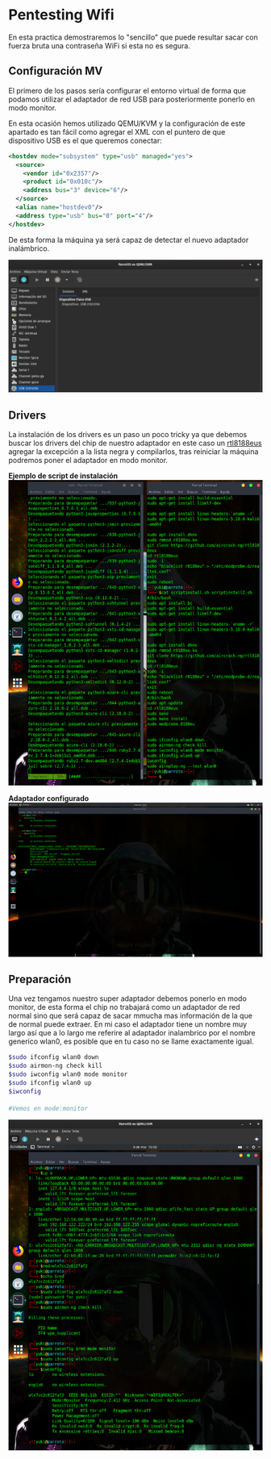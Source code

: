 # Pentesting Wifi

En esta practica demostraremos lo "sencillo" que puede resultar sacar con fuerza bruta una contraseña WiFi si esta no es segura.

## Configuración MV

El primero de los pasos sería configurar el entorno virtual de forma que podamos utilizar el adaptador de red USB para posteriormente ponerlo en modo monitor.

En esta ocasión hemos utilizado QEMU/KVM y la configuración de este apartado es tan fácil como agregar el XML con el puntero de que dispositivo USB es el que queremos conectar:

```xml
<hostdev mode="subsystem" type="usb" managed="yes">
  <source>
    <vendor id="0x2357"/>
    <product id="0x010c"/>
    <address bus="3" device="6"/>
  </source>
  <alias name="hostdev0"/>
  <address type="usb" bus="0" port="4"/>
</hostdev>
```

De esta forma la máquina ya será capaz de detectar el nuevo adaptador inalámbrico.

![usb](img/0%20usb.png)

## Drivers

La instalación de los drivers es un paso un poco tricky ya que debemos buscar los drivers del chip de nuestro adaptador en este caso un [rtl8188eus](https://github.com/drygdryg/rtl8188eus) agregar la excepción a la lista negra y compilarlos, tras reiniciar la máquina podremos poner el adaptador en modo monitor.

**Ejemplo de script de instalación**
![drivers](img/2%20drivers.png)

**Adaptador configurado**
![adapter](img/1%20adaptador.png)

## Preparación

Una vez tengamos nuestro super adaptador debemos ponerlo en modo monitor, de esta forma el chip no trabajará como un adaptador de red normal sino que será capaz de sacar mmucha mas información de la que de normal puede extraer. En mi caso el adaptador tiene un nombre muy largo así que a lo largo me referire al adaptador inalambrico por el nombre generico wlan0, es posible que en tu caso no se llame exactamente igual.

```bash
$sudo ifconfig wlan0 down
$sudo airmon-ng check kill
$sudo iwconfig wlan0 mode monitor
$sudo ifconfig wlan0 up
$iwconfig

#Vemos en mode:monitor
```

![monitor](img/3%20mode%20monitor.png)